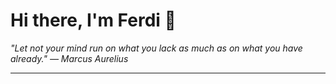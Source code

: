 <h1>Hi there, I'm Ferdi 👋</h1>

<p><em>
  "Let not your mind run on what you lack as much as on what you have already." — Marcus Aurelius
</em></p>

---
